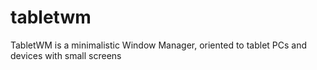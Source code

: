 tabletwm
========

TabletWM is a minimalistic Window Manager, oriented to tablet PCs and devices with small screens
